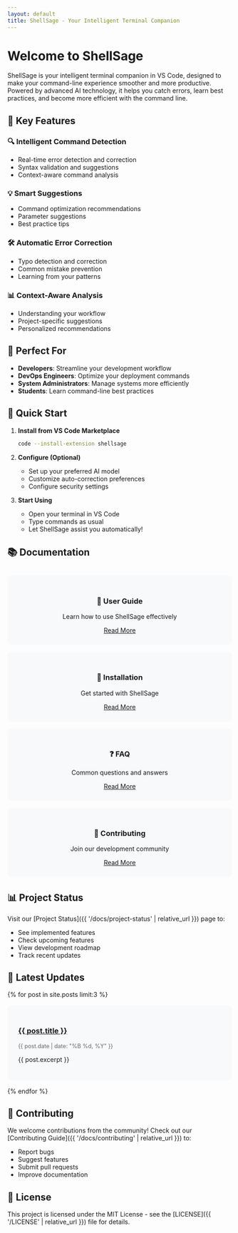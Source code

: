 ```yaml
---
layout: default
title: ShellSage - Your Intelligent Terminal Companion
---
```


# Welcome to ShellSage

ShellSage is your intelligent terminal companion in VS Code, designed to make your command-line experience smoother and more productive. Powered by advanced AI technology, it helps you catch errors, learn best practices, and become more efficient with the command line.

## 🚀 Key Features

### 🔍 Intelligent Command Detection
- Real-time error detection and correction
- Syntax validation and suggestions
- Context-aware command analysis

### 💡 Smart Suggestions
- Command optimization recommendations
- Parameter suggestions
- Best practice tips

### 🛠 Automatic Error Correction
- Typo detection and correction
- Common mistake prevention
- Learning from your patterns

### 📊 Context-Aware Analysis
- Understanding your workflow
- Project-specific suggestions
- Personalized recommendations

## 🎯 Perfect For

- **Developers**: Streamline your development workflow
- **DevOps Engineers**: Optimize your deployment commands
- **System Administrators**: Manage systems more efficiently
- **Students**: Learn command-line best practices

## 🚦 Quick Start

1. **Install from VS Code Marketplace**
   ```bash
   code --install-extension shellsage
   ```

2. **Configure (Optional)**
   - Set up your preferred AI model
   - Customize auto-correction preferences
   - Configure security settings

3. **Start Using**
   - Open your terminal in VS Code
   - Type commands as usual
   - Let ShellSage assist you automatically!

## 📚 Documentation

<div class="doc-grid">
  <div class="doc-card">
    <h3>📖 User Guide</h3>
    <p>Learn how to use ShellSage effectively</p>
    <a href="{{ '/docs/user-guide' | relative_url }}" class="btn">Read More</a>
  </div>

  <div class="doc-card">
    <h3>🔧 Installation</h3>
    <p>Get started with ShellSage</p>
    <a href="{{ '/docs/installation' | relative_url }}" class="btn">Read More</a>
  </div>

  <div class="doc-card">
    <h3>❓ FAQ</h3>
    <p>Common questions and answers</p>
    <a href="{{ '/docs/faq' | relative_url }}" class="btn">Read More</a>
  </div>

  <div class="doc-card">
    <h3>🤝 Contributing</h3>
    <p>Join our development community</p>
    <a href="{{ '/docs/contributing' | relative_url }}" class="btn">Read More</a>
  </div>
</div>

## 📊 Project Status

Visit our [Project Status]({{ '/docs/project-status' | relative_url }}) page to:
- See implemented features
- Check upcoming features
- View development roadmap
- Track recent updates

## 🌟 Latest Updates

{% for post in site.posts limit:3 %}
<div class="update-card">
  <h3><a href="{{ post.url | relative_url }}">{{ post.title }}</a></h3>
  <time>{{ post.date | date: "%B %d, %Y" }}</time>
  <p>{{ post.excerpt }}</p>
</div>
{% endfor %}

## 🤝 Contributing

We welcome contributions from the community! Check out our [Contributing Guide]({{ '/docs/contributing' | relative_url }}) to:
- Report bugs
- Suggest features
- Submit pull requests
- Improve documentation

## 📜 License

This project is licensed under the MIT License - see the [LICENSE]({{ '/LICENSE' | relative_url }}) file for details.

<style>
.doc-grid {
  display: grid;
  grid-template-columns: repeat(auto-fit, minmax(250px, 1fr));
  gap: 1rem;
  margin: 2rem 0;
}

.doc-card {
  background: #f8f9fa;
  border-radius: 8px;
  padding: 1.5rem;
  text-align: center;
}

.update-card {
  background: #f8f9fa;
  border-radius: 8px;
  padding: 1.5rem;
  margin: 1rem 0;
}

.update-card time {
  color: #666;
  font-size: 0.9em;
}
</style>
